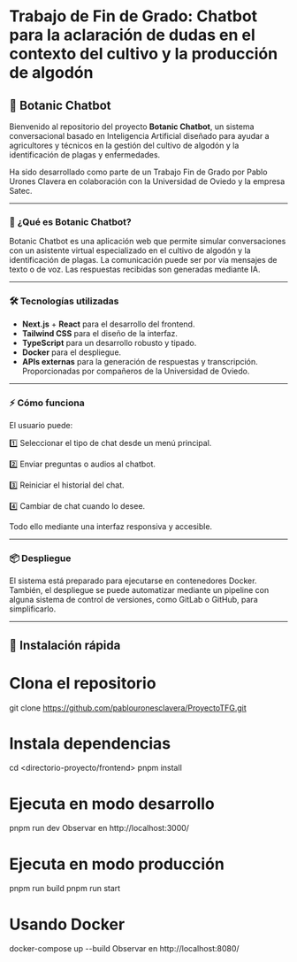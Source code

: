 # Trabajo de Fin de Grado: Chatbot para la aclaración de dudas en el contexto del cultivo y la producción de algodón

## 🌱 Botanic Chatbot

Bienvenido al repositorio del proyecto **Botanic Chatbot**, un sistema conversacional basado en Inteligencia Artificial diseñado para ayudar a agricultores y técnicos en la gestión del cultivo de algodón y la identificación de plagas y enfermedades.  

Ha sido desarrollado como parte de un Trabajo Fin de Grado por Pablo Urones Clavera en colaboración con la Universidad de Oviedo y la empresa Satec.

---

### 🚀 **¿Qué es Botanic Chatbot?**

Botanic Chatbot es una aplicación web que permite simular conversaciones con un asistente virtual especializado en el cultivo de algodón y la identificación de plagas. La comunicación puede ser por vía mensajes de texto o de voz. Las respuestas recibidas son generadas mediante IA.

---

### 🛠 **Tecnologías utilizadas**

- **Next.js** + **React** para el desarrollo del frontend.
- **Tailwind CSS** para el diseño de la interfaz.
- **TypeScript** para un desarrollo robusto y tipado.
- **Docker** para el despliegue.
- **APIs externas** para la generación de respuestas y transcripción. Proporcionadas por compañeros de la Universidad de Oviedo.

---

### ⚡ **Cómo funciona**

El usuario puede:

1️⃣ Seleccionar el tipo de chat desde un menú principal.  

2️⃣ Enviar preguntas o audios al chatbot.  

3️⃣ Reiniciar el historial del chat. 

4️⃣ Cambiar de chat cuando lo desee.  

Todo ello mediante una interfaz responsiva y accesible.

---

### 📦 **Despliegue**

El sistema está preparado para ejecutarse en contenedores Docker. También, el despliegue se puede automatizar mediante un pipeline con alguna sistema de control de versiones, como GitLab o GitHub, para simplificarlo.

---

## 📌 **Instalación rápida**

# Clona el repositorio
git clone https://github.com/pablouronesclavera/ProyectoTFG.git

# Instala dependencias
cd <directorio-proyecto/frontend>
pnpm install

# Ejecuta en modo desarrollo
pnpm run dev
Observar en http://localhost:3000/ 

# Ejecuta en modo producción
pnpm run build
pnpm run start

# Usando Docker
docker-compose up --build
Observar en http://localhost:8080/ 
